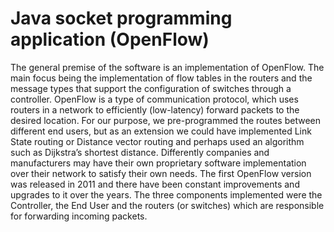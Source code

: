 # Java socket programming application (OpenFlow)
The general premise of the software is an implementation of OpenFlow. The main focus being the implementation of flow tables in the routers and the message types that support the configuration of switches through a controller.
OpenFlow is a type of communication protocol, which uses routers in a network to efficiently (low-latency) forward packets to the desired location. For our purpose, we pre-programmed the routes between different end users, but as an extension we could have implemented Link State routing or Distance vector routing and perhaps used an algorithm such as Dijkstra’s shortest distance. Differently companies and manufacturers may have their own proprietary software implementation over their network to satisfy their own needs. The first OpenFlow version was released in 2011 and there have been constant improvements and upgrades to it over the years. 
The three components implemented were the Controller, the End User and the routers (or switches) which are responsible for forwarding incoming packets. 
